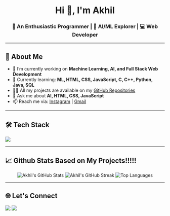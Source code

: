 <h1 align="center">Hi 👋, I'm Akhil</h1>
<h3 align="center">🚀 An Enthusiastic Programmer | 🌱 AI/ML Explorer | 💻 Web Developer</h3>

---

## 📌 About Me

- 🔭 I’m currently working on **Machine Learning, AI, and Full Stack Web Development**
- 🌱 Currently learning: **ML, HTML, CSS, JavaScript, C, C++, Python, Java, SQL**
- 👨‍💻 All my projects are available on my [GitHub Repositories](https://github.com/akhilv24?tab=repositories)
- 💬 Ask me about **AI, HTML, CSS, JavaScript**
- 📫 Reach me via: [Instagram](https://www.instagram.com/akhilz.24/) | [Gmail](mailto:akhilv2402@gmail.com)

---

## 🛠️ Tech Stack

<img src="https://skillicons.dev/icons?i=c,cpp,python,java,html,css,js,mysql,git,linux&perline=10" />

---

## 📈 Github Stats Based on My Projects!!!!!

<p align="center">
  <img src="https://github-readme-stats.vercel.app/api?username=akhilv24&show_icons=true&theme=radical" alt="Akhil's GitHub Stats" />
  <img src="https://github-readme-streak-stats.herokuapp.com/?user=akhilv24&theme=radical" alt="Akhil's GitHub Streak" />
  <img src="https://github-readme-stats.vercel.app/api/top-langs/?username=akhilv24&layout=compact&theme=radical" alt="Top Languages" />
</p>

---

## 🌐 Let's Connect

<p align="left">
  <a href="https://www.instagram.com/akhilz.24/"><img src="https://img.shields.io/badge/Instagram-%23E4405F.svg?style=for-the-badge&logo=Instagram&logoColor=white"/></a>
  <a href="mailto:akhilv2402@gmail.com"><img src="https://img.shields.io/badge/Gmail-D14836?style=for-the-badge&logo=gmail&logoColor=white"/></a>
</p>
